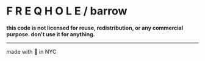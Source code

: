 # F R E Q H O L E / barrow

__this code is not licensed for reuse, redistribution, or any commercial purpose. don't use it for anything.__



---

made with 💖 in NYC
